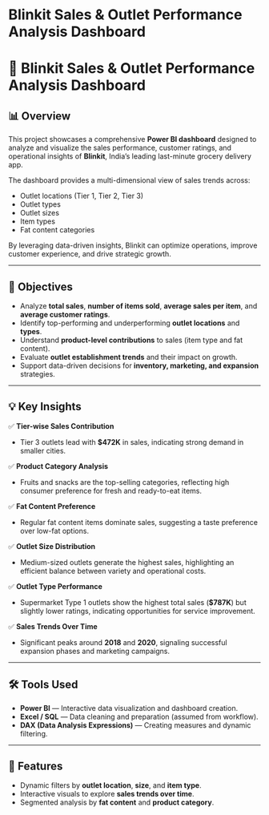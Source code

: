 # Blinkit Sales & Outlet Performance Analysis Dashboard

# 🚀 Blinkit Sales & Outlet Performance Analysis Dashboard

## 📊 Overview

This project showcases a comprehensive **Power BI dashboard** designed to analyze and visualize the sales performance, customer ratings, and operational insights of **Blinkit**, India’s leading last-minute grocery delivery app.

The dashboard provides a multi-dimensional view of sales trends across:

- Outlet locations (Tier 1, Tier 2, Tier 3)
- Outlet types
- Outlet sizes
- Item types
- Fat content categories

By leveraging data-driven insights, Blinkit can optimize operations, improve customer experience, and drive strategic growth.

---

## 🎯 Objectives

- Analyze **total sales**, **number of items sold**, **average sales per item**, and **average customer ratings**.
- Identify top-performing and underperforming **outlet locations** and **types**.
- Understand **product-level contributions** to sales (item type and fat content).
- Evaluate **outlet establishment trends** and their impact on growth.
- Support data-driven decisions for **inventory, marketing, and expansion** strategies.

---

## 💡 Key Insights

✅ **Tier-wise Sales Contribution**

- Tier 3 outlets lead with **$472K** in sales, indicating strong demand in smaller cities.

✅ **Product Category Analysis**

- Fruits and snacks are the top-selling categories, reflecting high consumer preference for fresh and ready-to-eat items.

✅ **Fat Content Preference**

- Regular fat content items dominate sales, suggesting a taste preference over low-fat options.

✅ **Outlet Size Distribution**

- Medium-sized outlets generate the highest sales, highlighting an efficient balance between variety and operational costs.

✅ **Outlet Type Performance**

- Supermarket Type 1 outlets show the highest total sales (**$787K**) but slightly lower ratings, indicating opportunities for service improvement.

✅ **Sales Trends Over Time**

- Significant peaks around **2018** and **2020**, signaling successful expansion phases and marketing campaigns.

---

## 🛠️ Tools Used

- **Power BI** — Interactive data visualization and dashboard creation.
- **Excel / SQL** — Data cleaning and preparation (assumed from workflow).
- **DAX (Data Analysis Expressions)** — Creating measures and dynamic filtering.

---

## 📍 Features

- Dynamic filters by **outlet location**, **size**, and **item type**.
- Interactive visuals to explore **sales trends over time**.
- Segmented analysis by **fat content** and **product category**.

